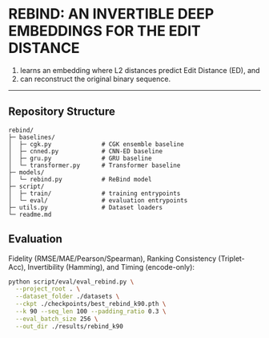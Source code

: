 # REBIND: AN INVERTIBLE DEEP EMBEDDINGS FOR THE EDIT DISTANCE
1. learns an embedding where L2 distances predict Edit Distance (ED), and
2. can reconstruct the original binary sequence.

---

## Repository Structure

```
rebind/
├─ baselines/
│  ├─ cgk.py              # CGK ensemble baseline
│  ├─ cnned.py            # CNN-ED baseline
│  ├─ gru.py              # GRU baseline
│  └─ transformer.py      # Transformer baseline
├─ models/
│  └─ rebind.py           # ReBind model 
├─ script/
│  ├─ train/              # training entrypoints 
│  └─ eval/               # evaluation entrypoints 
├─ utils.py               # Dataset loaders 
└─ readme.md
```

## Evaluation

Fidelity (RMSE/MAE/Pearson/Spearman), Ranking Consistency (Triplet-Acc), Invertibility (Hamming), and Timing (encode-only):

```bash
python script/eval/eval_rebind.py \
  --project_root . \
  --dataset_folder ./datasets \
  --ckpt ./checkpoints/best_rebind_k90.pth \
  --k 90 --seq_len 100 --padding_ratio 0.3 \
  --eval_batch_size 256 \
  --out_dir ./results/rebind_k90
```


